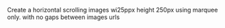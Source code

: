 Create a horizontal scrolling images wi25ppx height 250px using marquee only. with no gaps between images urls

